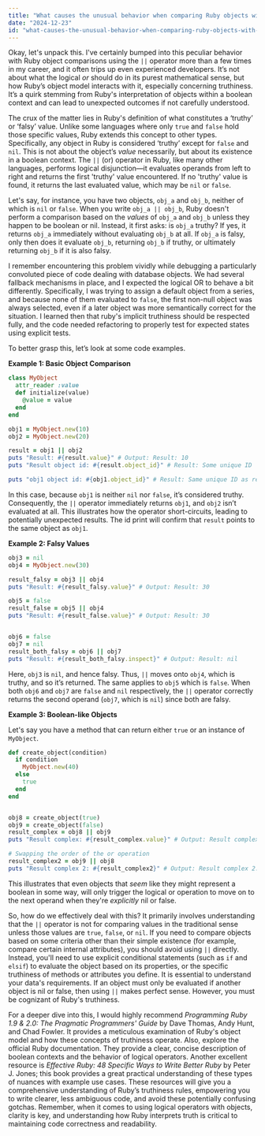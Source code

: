 ```yaml
---
title: "What causes the unusual behavior when comparing Ruby objects with the OR operator?"
date: "2024-12-23"
id: "what-causes-the-unusual-behavior-when-comparing-ruby-objects-with-the-or-operator"
---
```


Okay, let's unpack this. I've certainly bumped into this peculiar behavior with Ruby object comparisons using the `||` operator more than a few times in my career, and it often trips up even experienced developers. It’s not about what the logical *or* should do in its purest mathematical sense, but how Ruby’s object model interacts with it, especially concerning truthiness. It’s a quirk stemming from Ruby's interpretation of objects within a boolean context and can lead to unexpected outcomes if not carefully understood.

The crux of the matter lies in Ruby's definition of what constitutes a ‘truthy’ or ‘falsy’ value. Unlike some languages where only `true` and `false` hold those specific values, Ruby extends this concept to other types. Specifically, any object in Ruby is considered ‘truthy’ except for `false` and `nil`. This is not about the object’s *value* necessarily, but about its existence in a boolean context. The `||` (or) operator in Ruby, like many other languages, performs logical disjunction—it evaluates operands from left to right and returns the first 'truthy' value encountered. If no 'truthy' value is found, it returns the last evaluated value, which may be `nil` or `false`.

Let's say, for instance, you have two objects, `obj_a` and `obj_b`, neither of which is `nil` or `false`. When you write `obj_a || obj_b`, Ruby doesn't perform a comparison based on the *values* of `obj_a` and `obj_b` unless they happen to be boolean or nil. Instead, it first asks: is `obj_a` truthy? If yes, it returns `obj_a` immediately without evaluating `obj_b` at all. If `obj_a` is falsy, only then does it evaluate `obj_b`, returning `obj_b` if truthy, or ultimately returning `obj_b` if it is also falsy.

I remember encountering this problem vividly while debugging a particularly convoluted piece of code dealing with database objects. We had several fallback mechanisms in place, and I expected the logical OR to behave a bit differently. Specifically, I was trying to assign a default object from a series, and because none of them evaluated to `false`, the first non-null object was always selected, even if a later object was more semantically correct for the situation. I learned then that ruby's implicit truthiness should be respected fully, and the code needed refactoring to properly test for expected states using explicit tests.

To better grasp this, let’s look at some code examples.

**Example 1: Basic Object Comparison**

```ruby
class MyObject
  attr_reader :value
  def initialize(value)
    @value = value
  end
end

obj1 = MyObject.new(10)
obj2 = MyObject.new(20)

result = obj1 || obj2
puts "Result: #{result.value}" # Output: Result: 10
puts "Result object id: #{result.object_id}" # Result: Some unique ID

puts "obj1 object id: #{obj1.object_id}" # Result: Same unique ID as result
```

In this case, because `obj1` is neither `nil` nor `false`, it’s considered truthy. Consequently, the `||` operator immediately returns `obj1`, and `obj2` isn’t evaluated at all. This illustrates how the operator short-circuits, leading to potentially unexpected results. The id print will confirm that `result` points to the same object as `obj1`.

**Example 2: Falsy Values**

```ruby
obj3 = nil
obj4 = MyObject.new(30)

result_falsy = obj3 || obj4
puts "Result: #{result_falsy.value}" # Output: Result: 30

obj5 = false
result_false = obj5 || obj4
puts "Result: #{result_false.value}" # Output: Result: 30


obj6 = false
obj7 = nil
result_both_falsy = obj6 || obj7
puts "Result: #{result_both_falsy.inspect}" # Output: Result: nil
```

Here, `obj3` is `nil`, and hence falsy. Thus, `||` moves onto `obj4`, which is truthy, and so it’s returned. The same applies to `obj5` which is `false`. When both `obj6` and `obj7` are `false` and `nil` respectively, the `||` operator correctly returns the second operand (`obj7`, which is `nil`) since both are falsy.

**Example 3: Boolean-like Objects**

Let's say you have a method that can return either `true` or an instance of `MyObject`.

```ruby
def create_object(condition)
  if condition
    MyObject.new(40)
  else
    true
  end
end


obj8 = create_object(true)
obj9 = create_object(false)
result_complex = obj8 || obj9
puts "Result complex: #{result_complex.value}" # Output: Result complex: 40

# Swapping the order of the or operation
result_complex2 = obj9 || obj8
puts "Result complex 2: #{result_complex2}" # Output: Result complex 2: true


```

This illustrates that even objects that *seem* like they might represent a boolean in some way, will only trigger the logical or operation to move on to the next operand when they're *explicitly* nil or false.

So, how do we effectively deal with this? It primarily involves understanding that the `||` operator is not for comparing values in the traditional sense unless those values are `true`, `false`, or `nil`. If you need to compare objects based on some criteria other than their simple existence (for example, compare certain internal attributes), you should avoid using `||` directly. Instead, you'll need to use explicit conditional statements (such as `if` and `elsif`) to evaluate the object based on its properties, or the specific truthiness of methods or attributes you define. It is essential to understand your data's requirements. If an object must only be evaluated if another object is nil or false, then using `||` makes perfect sense. However, you must be cognizant of Ruby's truthiness.

For a deeper dive into this, I would highly recommend *Programming Ruby 1.9 & 2.0: The Pragmatic Programmers' Guide* by Dave Thomas, Andy Hunt, and Chad Fowler. It provides a meticulous examination of Ruby's object model and how these concepts of truthiness operate. Also, explore the official Ruby documentation. They provide a clear, concise description of boolean contexts and the behavior of logical operators. Another excellent resource is *Effective Ruby: 48 Specific Ways to Write Better Ruby* by Peter J. Jones; this book provides a great practical understanding of these types of nuances with example use cases. These resources will give you a comprehensive understanding of Ruby’s truthiness rules, empowering you to write clearer, less ambiguous code, and avoid these potentially confusing gotchas. Remember, when it comes to using logical operators with objects, clarity is key, and understanding how Ruby interprets truth is critical to maintaining code correctness and readability.
